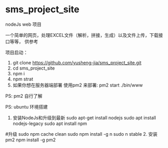 # sms_project_site
nodeJs web 项目

一个简单的网页，处理EXCEL文件（解析，拼接，生成）以及文件上传，下载接口等等，
供参考


项目启动：
1. git clone https://github.com/yusheng-jia/sms_project_site.git
2. cd sms_project_site 
3. npm i
4. npm strat
5. 如果你想在服务器端部署 使用pm2 来部署: pm2 start ./bin/www

PS: pm2 自行了解

PS: ubuntu 环境搭建

1. 安装NodeJs和升级到最新
  sudo apt-get install nodejs
  sudo apt install nodejs-legacy
  sudo apt install npm

#升级
  sudo npm cache clean
  sudo npm install -g n 
  sudo n stable
2. 安装pm2
npm install -g pm2 
